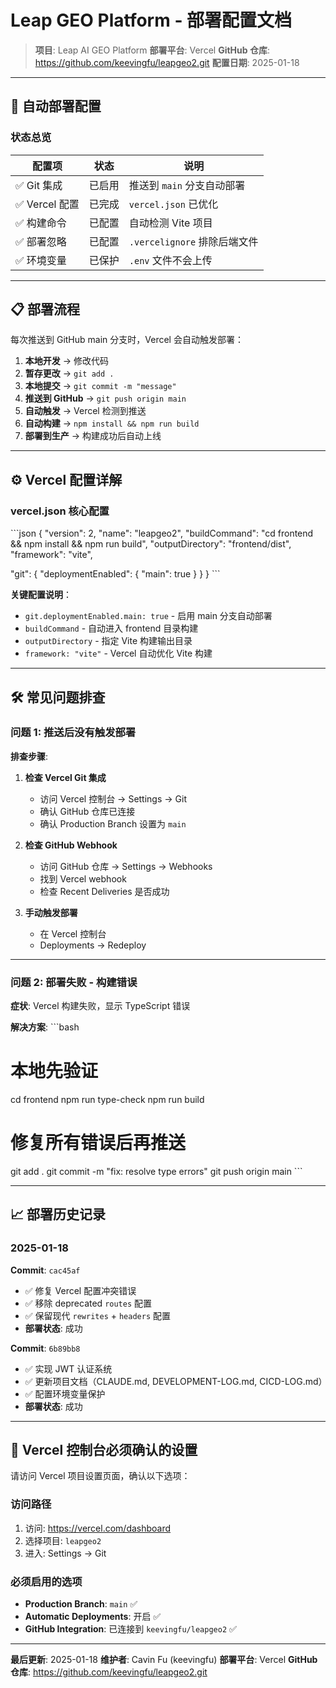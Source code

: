 # Leap GEO Platform - 部署配置文档

> **项目**: Leap AI GEO Platform
> **部署平台**: Vercel
> **GitHub 仓库**: https://github.com/keevingfu/leapgeo2.git
> **配置日期**: 2025-01-18

---

## 🚀 自动部署配置

### 状态总览

| 配置项 | 状态 | 说明 |
|--------|------|------|
| ✅ Git 集成 | 已启用 | 推送到 `main` 分支自动部署 |
| ✅ Vercel 配置 | 已完成 | `vercel.json` 已优化 |
| ✅ 构建命令 | 已配置 | 自动检测 Vite 项目 |
| ✅ 部署忽略 | 已配置 | `.vercelignore` 排除后端文件 |
| ✅ 环境变量 | 已保护 | `.env` 文件不会上传 |

---

## 📋 部署流程

每次推送到 GitHub main 分支时，Vercel 会自动触发部署：

1. **本地开发** → 修改代码
2. **暂存更改** → `git add .`
3. **本地提交** → `git commit -m "message"`
4. **推送到 GitHub** → `git push origin main`
5. **自动触发** → Vercel 检测到推送
6. **自动构建** → `npm install && npm run build`
7. **部署到生产** → 构建成功后自动上线

---

## ⚙️ Vercel 配置详解

### vercel.json 核心配置

\`\`\`json
{
  "version": 2,
  "name": "leapgeo2",
  "buildCommand": "cd frontend && npm install && npm run build",
  "outputDirectory": "frontend/dist",
  "framework": "vite",

  "git": {
    "deploymentEnabled": {
      "main": true
    }
  }
}
\`\`\`

**关键配置说明**：
- `git.deploymentEnabled.main: true` - 启用 main 分支自动部署
- `buildCommand` - 自动进入 frontend 目录构建
- `outputDirectory` - 指定 Vite 构建输出目录
- `framework: "vite"` - Vercel 自动优化 Vite 构建

---

## 🛠️ 常见问题排查

### 问题 1: 推送后没有触发部署

**排查步骤**:

1. **检查 Vercel Git 集成**
   - 访问 Vercel 控制台 → Settings → Git
   - 确认 GitHub 仓库已连接
   - 确认 Production Branch 设置为 `main`

2. **检查 GitHub Webhook**
   - 访问 GitHub 仓库 → Settings → Webhooks
   - 找到 Vercel webhook
   - 检查 Recent Deliveries 是否成功

3. **手动触发部署**
   - 在 Vercel 控制台
   - Deployments → Redeploy

---

### 问题 2: 部署失败 - 构建错误

**症状**: Vercel 构建失败，显示 TypeScript 错误

**解决方案**:
\`\`\`bash
# 本地先验证
cd frontend
npm run type-check
npm run build

# 修复所有错误后再推送
git add .
git commit -m "fix: resolve type errors"
git push origin main
\`\`\`

---

## 📈 部署历史记录

### 2025-01-18

**Commit**: `cac45af`
- ✅ 修复 Vercel 配置冲突错误
- ✅ 移除 deprecated `routes` 配置
- ✅ 保留现代 `rewrites` + `headers` 配置
- **部署状态**: 成功

**Commit**: `6b89bb8`
- ✅ 实现 JWT 认证系统
- ✅ 更新项目文档（CLAUDE.md, DEVELOPMENT-LOG.md, CICD-LOG.md）
- ✅ 配置环境变量保护
- **部署状态**: 成功

---

## 🎯 Vercel 控制台必须确认的设置

请访问 Vercel 项目设置页面，确认以下选项：

### 访问路径
1. 访问: https://vercel.com/dashboard
2. 选择项目: `leapgeo2`
3. 进入: Settings → Git

### 必须启用的选项

- **Production Branch**: `main` ✅
- **Automatic Deployments**: 开启 ✅
- **GitHub Integration**: 已连接到 `keevingfu/leapgeo2` ✅

---

**最后更新**: 2025-01-18
**维护者**: Cavin Fu (keevingfu)
**部署平台**: Vercel
**GitHub 仓库**: https://github.com/keevingfu/leapgeo2.git
